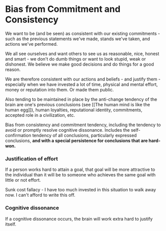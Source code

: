 # Bias from Commitment and Consistency

We want to be (and be seen) as consistent with our existing commitments - such as the previous statements we've made, stands we've taken, and actions we've performed.

We all see ourselves and want others to see us as reasonable, nice, honest and smart - we don't do dumb things or want to look stupid, weak or dishonest. We believe we make good decisions and do things for a good reason.

We are therefore consistent with our actions and beliefs - and justify them - especially when we have invested a lot of time, physical and mental effort, money or reputation into them. Or made them public.

Also tending to be maintained in place by the anti-change tendency of the brain are one's previous conclusions (see [[The human mind is like the human egg]]), human loyalties, reputational identity, commitments, accepted role in a civilization, etc. 

Bias from consistency and commitment tendency, including the tendency to avoid or promptly resolve cognitive dissonance. Includes the self-confirmation tendency of all conclusions, particularly expressed conclusions, **and with a special persistence for conclusions that are hard-won.**

### Justification of effort

If a person works hard to attain a goal, that goal will be more attractive to the individual than it will be to someone who achieves the same goal with little or not effort. 

Sunk cost fallacy - I have too much invested in this situation to walk away now. I can't afford to write this off. 

### Cognitive dissonance
If a cognitive dissonance occurs, the brain will work extra hard to justify itself.